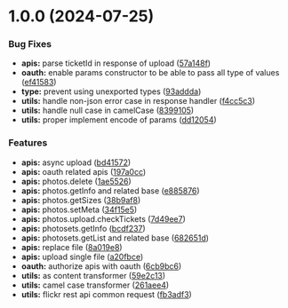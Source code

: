# 1.0.0 (2024-07-25)


### Bug Fixes

* **apis:** parse ticketId in response of upload ([57a148f](https://github.com/moontai0724/flickr-sdk/commit/57a148fd27807d89ad39e8098424e92e4fb467f1))
* **oauth:** enable params constructor to be able to pass all type of values ([ef41583](https://github.com/moontai0724/flickr-sdk/commit/ef4158336107fe8a4b8f2bb7608dc6e2124d6194))
* **type:** prevent using unexported types ([93addda](https://github.com/moontai0724/flickr-sdk/commit/93adddae0ee6aa08c0bba9980d696d1759f26e76))
* **utils:** handle non-json error case in response handler ([f4cc5c3](https://github.com/moontai0724/flickr-sdk/commit/f4cc5c34f067d5b855fc99fd37fb64a2e2c32e91))
* **utils:** handle null case in camelCase ([8399105](https://github.com/moontai0724/flickr-sdk/commit/83991052775ad654a18678aa861098bdc5a506ae))
* **utils:** proper implement encode of params ([dd12054](https://github.com/moontai0724/flickr-sdk/commit/dd1205440e9b1b1534404e09470478b8e87355da))


### Features

* **apis:** async upload ([bd41572](https://github.com/moontai0724/flickr-sdk/commit/bd4157241f37130ee4d1eb48ca84275c6c7b193e))
* **apis:** oauth related apis ([197a0cc](https://github.com/moontai0724/flickr-sdk/commit/197a0ccab008d1a4b0ece511fcd83b757a3e3785))
* **apis:** photos.delete ([1ae5526](https://github.com/moontai0724/flickr-sdk/commit/1ae55260688a60469b3110bbaaed53d218e9ca72))
* **apis:** photos.getInfo and related base ([e885876](https://github.com/moontai0724/flickr-sdk/commit/e885876ce5856c884f37dedbb7e6482f601c7153))
* **apis:** photos.getSizes ([38b9af8](https://github.com/moontai0724/flickr-sdk/commit/38b9af864b844237cfe07e9f3693be98f4f8ef02))
* **apis:** photos.setMeta ([34f15e5](https://github.com/moontai0724/flickr-sdk/commit/34f15e59334132e78a7dcbb90bc9e4128b198047))
* **apis:** photos.upload.checkTickets ([7d49ee7](https://github.com/moontai0724/flickr-sdk/commit/7d49ee73b3423ee3dc46fa1075863a717776346a))
* **apis:** photosets.getInfo ([bcdf237](https://github.com/moontai0724/flickr-sdk/commit/bcdf23741f97493d4269d88c8a8b426ead407839))
* **apis:** photosets.getList and related base ([682651d](https://github.com/moontai0724/flickr-sdk/commit/682651d40c9b88fc46b8637f955e656f3bc1b9ae))
* **apis:** replace file ([8a019e8](https://github.com/moontai0724/flickr-sdk/commit/8a019e8e83c9a817447de1f0d3d40ecab2f953b4))
* **apis:** upload single file ([a20fbce](https://github.com/moontai0724/flickr-sdk/commit/a20fbce3e22573fcb240314953014fa90941fe92))
* **oauth:** authorize apis with oauth ([6cb9bc6](https://github.com/moontai0724/flickr-sdk/commit/6cb9bc6df276621ef75ea137e2381522bbd32ba8))
* **utils:** as content transformer ([59e2c13](https://github.com/moontai0724/flickr-sdk/commit/59e2c1382fbf87f220679ec17af9019a22e4ac13))
* **utils:** camel case transformer ([261aee4](https://github.com/moontai0724/flickr-sdk/commit/261aee423af1a1be1a4a03b3d326ad601f2a8881))
* **utils:** flickr rest api common request ([fb3adf3](https://github.com/moontai0724/flickr-sdk/commit/fb3adf337ac0ee3d72e27edd9ee079e98111cffa))
